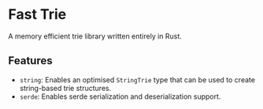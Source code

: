 # Fast Trie
A memory efficient trie library written entirely in Rust.

## Features
- `string`: Enables an optimised `StringTrie` type that can be used to create
  string-based trie structures.
- `serde`: Enables serde serialization and deserialization support.